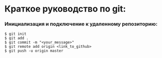 # Краткое руководство по git:

### Инициализация и подключение к удаленному репозиторию:

```shell
$ git init
$ git add .
$ git commit -m "<your_message>"
$ git remote add origin <link_to_github>
$ git push -u origin master
```
